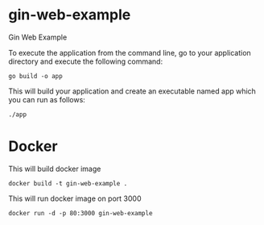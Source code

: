 # gin-web-example

Gin Web Example

To execute the application from the command line, go to your application directory and execute the following command:

```
go build -o app
```

This will build your application and create an executable named app which you can run as follows:

```
./app
```

# Docker

This will build docker image

```
docker build -t gin-web-example .
```

This will run docker image on port 3000

```
docker run -d -p 80:3000 gin-web-example
```
